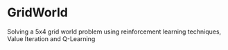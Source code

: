 GridWorld
=========

Solving a 5x4 grid world problem using reinforcement learning techniques, Value Iteration and Q-Learning
